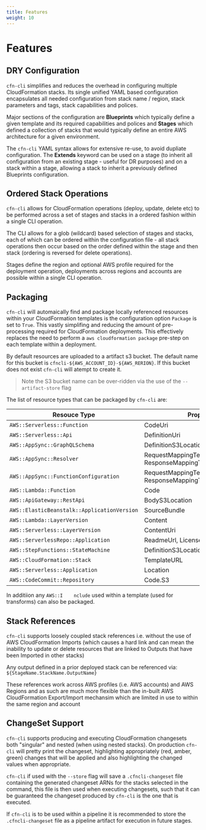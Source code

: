```yaml
---
title: Features
weight: 10
---
```


# Features

## DRY Configuration

`cfn-cli` simplifies and reduces the overhead in configuring multiple CloudFormation stacks. Its single unified YAML based configuration encapsulates all needed configuration from stack name / region, stack parameters and tags, stack capabilities and polices.

Major sections of the configuration are **Blueprints** which typically define a given template and its required capabilities and polices and **Stages** which defined a collection of stacks that would typically define an entire AWS architecture for a given environment.

The `cfn-cli` YAML syntax allows for extensive re-use, to avoid dupliate configuration. The **Extends** keyword can be used on a stage (to inherit all configuration from an existing stage - useful for DR purposes) and on a stack within a stage, allowing a stack to inherit a previously defined Blueprints configuration.

## Ordered Stack Operations

`cfn-cli` allows for CloudFormation operations (deploy, update, delete etc) to be performed across a set of stages and stacks in a ordered fashion within a single CLI operation.

The CLI allows for a glob (wildcard) based selection of stages and stacks, each of which can be ordered within the configuration file - all stack operations then occur based on the order defined within the stage and then stack (ordering is reversed for delete operations).

Stages define the region and optional AWS profile required for the deployment operation, deployments across regions and accounts are possible within a single CLI operation.

## Packaging

`cfn-cli` will automaically find and package locally referenced resources within your CloudFormation templates is the configuration option `Package` is set to `True`. This vastly simplifing and reducing the amount of pre-processing required for CloudFormation deployments.  This effectively replaces the need to perform a `aws cloudformation package` pre-step on each template within a deployment.

By default resources are uploaded to a artifact s3 bucket. The default name for this bucket is `cfncli-${AWS_ACCOUNT_ID}-${AWS_RERION}`. If this bucket does not exist `cfn-cli` will atempt to create it.

> Note the S3 bucket name can be over-ridden via the use of the `--artifact-store` flag

The list of resource types that can be packaged by `cfn-cli` are:

| Resouce Type                                | Property                                                     |
| ------------------------------------------- | ------------------------------------------------------------ |
| `AWS::Serverless::Function`                 | CodeUri                                                      |
| `AWS::Serverless::Api`                      | DefinitionUri                                                |
| `AWS::AppSync::GraphQLSchema`               | DefinitionS3Location                                         |
| `AWS::AppSync::Resolver`                    | RequestMappingTemplateS3Location, ResponseMappingTemplateS3Location |
| `AWS::AppSync::FunctionConfiguration`       | RequestMappingTemplateS3Location, ResponseMappingTemplateS3Location |
| `AWS::Lambda::Function`                     | Code                                                         |
| `AWS::ApiGateway::RestApi`                  | BodyS3Location                                               |
| `AWS::ElasticBeanstalk::ApplicationVersion` | SourceBundle                                                 |
| `AWS::Lambda::LayerVersion`                 | Content                                                      |
| `AWS::Serverless::LayerVersion`             | ContentUri                                                   |
| `AWS::ServerlessRepo::Application`          | ReadmeUrl, LicenseUrl                                        |
| `AWS::StepFunctions::StateMachine`          | DefinitionS3Location, DefinitionUri                          |
| `AWS::CloudFormation::Stack`                | TemplateURL                                                  |
| `AWS::Serverless::Application`              | Location                                                     |
| `AWS::CodeCommit::Repository`               | Code.S3                                                      |

In additiion any `AWS::I	nclude` used within a template (used for transforms) can also be packaged.

## Stack References

`cfn-cli` supports loosely coupled stack references i.e. without the use of AWS CloudFormation Imports (which causes a hard link and can mean the inability to update or delete resources that are linked to Outputs that have been Imported in other stacks)

Any output defined in a prior deployed stack can be referenced via: `${StageName.StackName.OutputName}`

These references work across AWS profiles (i.e. AWS accounts) and AWS Regions and as such are much more flexible than the in-built AWS CloudFormation Export/Import mechansim which are limited in use to within the same region and account 

## ChangeSet Support

`cfn-cli` supports producing and executing CloudFormation changesets both "singular" and nested (when using nested stacks). On production `cfn-cli` will pretty print the changeset, highlighting appropriately (red, amber, green) changes that will be applied and also highlighting the changed values when appropriate.

`cfn-cli` if used with the `--store` flag will save a `.cfncli-changeset` file containing the generated changeset ARNs for the stacks selected in the command, this file is then used when executing changesets, such that it can be guaranteed the changeset produced by `cfn-cli` is the one that is executed. 

If `cfn-cli` is to be used within a pipeline it is recommended to store the `.cfncli-changeset` file as a pipeline artifact for execution in future stages.